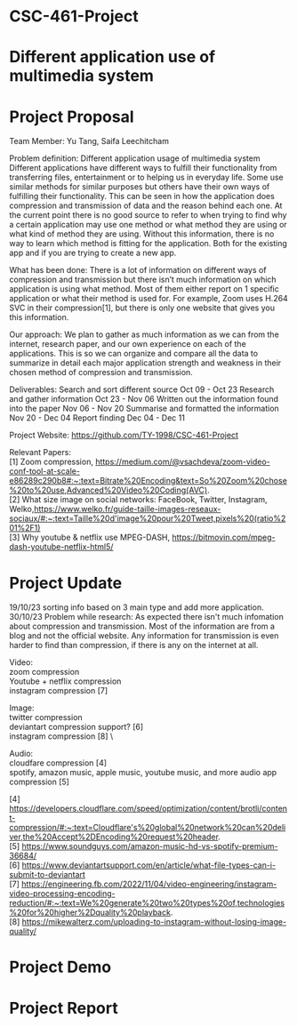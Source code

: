 # CSC-461-Project
# Different application use of multimedia system


# Project Proposal

Team Member: Yu Tang, Saifa Leechitcham

Problem definition: Different application usage of multimedia system
Different applications have different ways to fulfill their functionality from transferring files, entertainment or to helping us in everyday life. Some use similar methods for similar purposes but others have their own ways of fulfilling their functionality. This can be seen in how the application does compression and transmission of data and the reason behind each one. At the current point there is no good source to refer to when trying to find why a certain application may use one method or what method they are using or what kind of method they are using. Without this information, there is no way to learn which method is fitting for the application. Both for the existing app and if you are trying to create a new app.

What has been done:
There is a lot of information on different ways of compression and transmission but there isn’t much information on which application is using what method. Most of them either report on 1 specific application or what their method is used for. For example, Zoom uses H.264 SVC in their compression[1], but there is only one website that gives you this information.

Our approach:
 We plan to gather as much information as we can from the internet, research paper, and our own experience on each of the applications. This is so we can organize and compare all the data to summarize in detail each major application strength and weakness in their chosen method of compression and transmission.

Deliverables:
Search and sort different source                                                                 Oct 09 - Oct 23
Research and gather information                                                                  Oct 23 - Nov 06 
Written out the information found into the paper		                                             Nov 06 - Nov 20
Summarise and formatted the information       		                                               Nov 20 - Dec 04
Report finding                                                                                   Dec 04 - Dec 11 

Project Website: 
https://github.com/TY-1998/CSC-461-Project

Relevant Papers: \
[1] Zoom compression,
https://medium.com/@vsachdeva/zoom-video-conf-tool-at-scale-e86289c290b8#:~:text=Bitrate%20Encoding&text=So%20Zoom%20chose%20to%20use,Advanced%20Video%20Coding(AVC). \
[2] What size image on social networks: FaceBook, Twitter, Instagram, Welko,https://www.welko.fr/guide-taille-images-reseaux-sociaux/#:~:text=Taille%20d'image%20pour%20Tweet,pixels%20(ratio%201%2F1) \
[3] Why youtube & netflix use MPEG-DASH,
https://bitmovin.com/mpeg-dash-youtube-netflix-html5/ 





# Project Update  

19/10/23 sorting info based on 3 main type and add more application. \
30/10/23 Problem while research: As expected there isn't much infomation about compression and transmission. Most of the information are from a blog and not the official website. Any information for transmission is even harder to find than compression, if there is any on the internet at all.

Video: \
zoom compression \
Youtube + netflix compression \
instagram compression [7]

Image: \
twitter compression \
deviantart compression support? [6]\
instagram compression [8] \

Audio: \
cloudfare compression [4] \
spotify, amazon music, apple music, youtube music, and more audio app compression [5]


[4] https://developers.cloudflare.com/speed/optimization/content/brotli/content-compression/#:~:text=Cloudflare's%20global%20network%20can%20deliver,the%20Accept%2DEncoding%20request%20header. \
[5] https://www.soundguys.com/amazon-music-hd-vs-spotify-premium-36684/ \
[6] https://www.deviantartsupport.com/en/article/what-file-types-can-i-submit-to-deviantart \
[7] https://engineering.fb.com/2022/11/04/video-engineering/instagram-video-processing-encoding-reduction/#:~:text=We%20generate%20two%20types%20of,technologies%20for%20higher%2Dquality%20playback. \
[8] https://mikewalterz.com/uploading-to-instagram-without-losing-image-quality/


# Project Demo



# Project Report 
